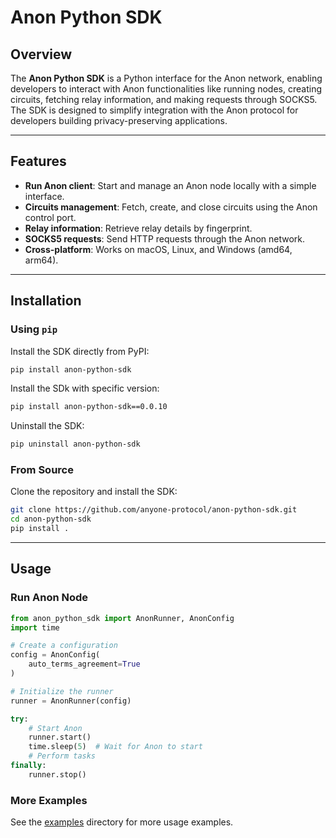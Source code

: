 # Anon Python SDK

## Overview

The **Anon Python SDK** is a Python interface for the Anon network, enabling developers to interact with Anon functionalities like running nodes, creating circuits, fetching relay information, and making requests through SOCKS5. The SDK is designed to simplify integration with the Anon protocol for developers building privacy-preserving applications.

---

## Features

- **Run Anon client**: Start and manage an Anon node locally with a simple interface.
- **Circuits management**: Fetch, create, and close circuits using the Anon control port.
- **Relay information**: Retrieve relay details by fingerprint.
- **SOCKS5 requests**: Send HTTP requests through the Anon network.
- **Cross-platform**: Works on macOS, Linux, and Windows (amd64, arm64).

---

## Installation

### Using `pip`

Install the SDK directly from PyPI:

```bash
pip install anon-python-sdk
```

Install the SDk with specific version:

```bash
pip install anon-python-sdk==0.0.10
```

Uninstall the SDK:

```bash
pip uninstall anon-python-sdk
```

### From Source

Clone the repository and install the SDK:

```bash
git clone https://github.com/anyone-protocol/anon-python-sdk.git
cd anon-python-sdk
pip install .
```

---

## Usage

### Run Anon Node

```python
from anon_python_sdk import AnonRunner, AnonConfig
import time

# Create a configuration
config = AnonConfig(
    auto_terms_agreement=True
)

# Initialize the runner
runner = AnonRunner(config)

try:
    # Start Anon
    runner.start()
    time.sleep(5)  # Wait for Anon to start
    # Perform tasks
finally:
    runner.stop()
```

### More Examples

See the [examples](examples) directory for more usage examples.
